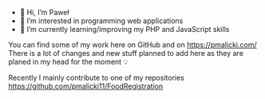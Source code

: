 - 👋 Hi, I’m Paweł
- 👀 I’m interested in programming web applications
- 🌱 I’m currently learning/improving my PHP and JavaScript skills 

You can find some of my work here on GitHub and on https://pmalicki.com/
There is a lot of changes and new stuff planned to add here as they are planed in my head for the moment :bulb:

Recently I mainly contribute to one of my repositories https://github.com/pmalicki11/FoodRegistration
